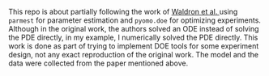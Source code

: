 This repo is about partially following the work of [Waldron et al. ](https://pubs.rsc.org/en/content/articlehtml/2019/re/c9re00342h) using `parmest` for parameter estimation and `pyomo.doe` for optimizing experiments. Although in the original work, the authors solved an ODE instead of solving the PDE directly, in my example, I numerically solved the PDE directly. 
This work is done as part of trying to implement DOE tools for some experiment design, not any exact reproduction of the original work. The model and the data were collected from the paper mentioned above.

